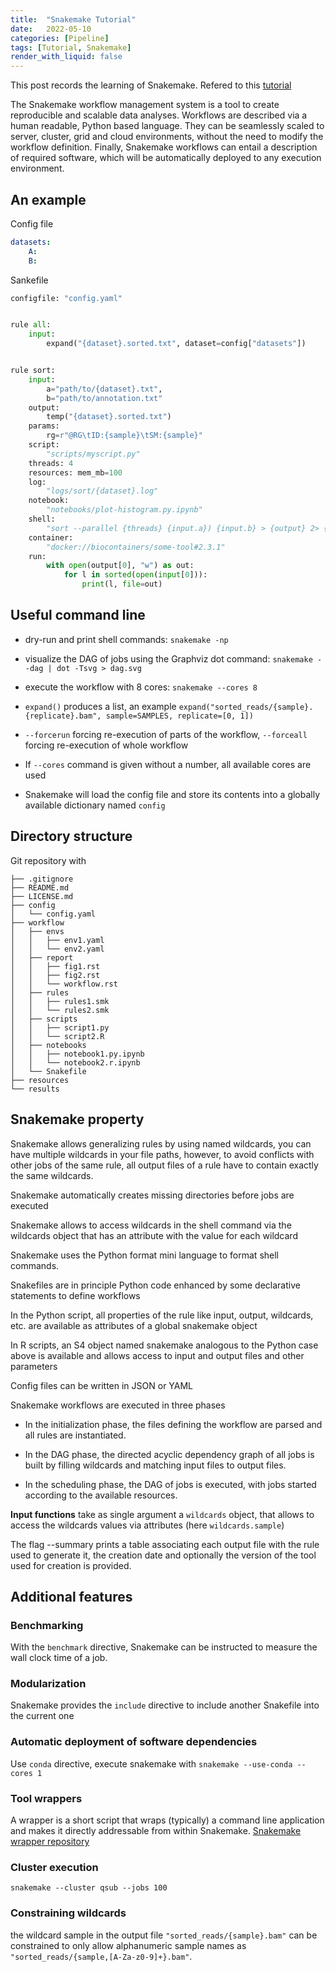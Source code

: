 ```yaml
---
title:  "Snakemake Tutorial"
date:   2022-05-10
categories: [Pipeline]
tags: [Tutorial, Snakemake]
render_with_liquid: false
---
```


This post records the learning of Snakemake. Refered to this [tutorial](https://snakemake.readthedocs.io/en/stable/)

The Snakemake workflow management system is a tool to create reproducible and scalable data analyses. Workflows are described via a human readable, Python based language. They can be seamlessly scaled to server, cluster, grid and cloud environments, without the need to modify the workflow definition. Finally, Snakemake workflows can entail a description of required software, which will be automatically deployed to any execution environment.

## An example
Config file
```yaml
datasets:
	A:
	B:
```

Sankefile
```python
configfile: "config.yaml"


rule all:
    input:
        expand("{dataset}.sorted.txt", dataset=config["datasets"])


rule sort:
	input: 
		a="path/to/{dataset}.txt",
		b="path/to/annotation.txt"
	output:
		temp("{dataset}.sorted.txt")
	params:
		rg=r"@RG\tID:{sample}\tSM:{sample}"
	script:
		"scripts/myscript.py"
	threads: 4
	resources: mem_mb=100
	log:
        "logs/sort/{dataset}.log"
	notebook:
		"notebooks/plot-histogram.py.ipynb"
	shell:
		"sort --parallel {threads} {input.a}) {input.b} > {output} 2> {log}"
	container:
        "docker://biocontainers/some-tool#2.3.1"
	run:
		with open(output[0], "w") as out:
            for l in sorted(open(input[0])):
                print(l, file=out)

```

## Useful command line
- dry-run and print shell commands: `snakemake -np`

- visualize the DAG of jobs using the Graphviz dot command: `snakemake --dag | dot -Tsvg > dag.svg`

- execute the workflow with 8 cores: `snakemake --cores 8`

- `expand()` produces a list, an example `expand("sorted_reads/{sample}.{replicate}.bam", sample=SAMPLES, replicate=[0, 1])`

- `--forcerun` forcing re-execution of parts of the workflow, `--forceall` forcing re-execution of whole workflow

- If `--cores` command is given without a number, all available cores are used

- Snakemake will load the config file and store its contents into a globally available dictionary named `config`

## Directory structure
Git repository with

	├── .gitignore
	├── README.md
	├── LICENSE.md
	├── config
	│   └── config.yaml
	├── workflow
	│   ├── envs
	│   │   ├── env1.yaml
	│   │   └── env2.yaml
	│   ├── report
	│   │   ├── fig1.rst
	│   │   ├── fig2.rst
	│   │   └── workflow.rst
	│   ├── rules
	│   │   ├── rules1.smk
	│   │   └── rules2.smk
	│   ├── scripts
	│   │   ├── script1.py
	│   │   └── script2.R
	│   ├── notebooks
	│   │   ├── notebook1.py.ipynb
	│   │   └── notebook2.r.ipynb
	│   └── Snakefile
	├── resources
	└── results


## Snakemake property
Snakemake allows generalizing rules by using named wildcards, you can have multiple wildcards in your file paths, however, to avoid conflicts with other jobs of the same rule, all output files of a rule have to contain exactly the same wildcards.

Snakemake automatically creates missing directories before jobs are executed

Snakemake allows to access wildcards in the shell command via the wildcards object that has an attribute with the value for each wildcard

Snakemake uses the Python format mini language to format shell commands.

Snakefiles are in principle Python code enhanced by some declarative statements to define workflows

In the Python script, all properties of the rule like input, output, wildcards, etc. are available as attributes of a global snakemake object

In R scripts, an S4 object named snakemake analogous to the Python case above is available and allows access to input and output files and other parameters

Config files can be written in JSON or YAML

Snakemake workflows are executed in three phases
- In the initialization phase, the files defining the workflow are parsed and all rules are instantiated.

- In the DAG phase, the directed acyclic dependency graph of all jobs is built by filling wildcards and matching input files to output files.

- In the scheduling phase, the DAG of jobs is executed, with jobs started according to the available resources.

**Input functions** take as single argument a `wildcards` object, that allows to access the wildcards values via attributes (here `wildcards.sample`)

The flag --summary prints a table associating each output file with the rule used to generate it, the creation date and optionally the version of the tool used for creation is provided.

## Additional features
### Benchmarking
With the `benchmark` directive, Snakemake can be instructed to measure the wall clock time of a job.

### Modularization
Snakemake provides the `include` directive to include another Snakefile into the current one

### Automatic deployment of software dependencies
Use `conda` directive, execute snakemake with `snakemake --use-conda --cores 1`

### Tool wrappers
 A wrapper is a short script that wraps (typically) a command line application and makes it directly addressable from within Snakemake. [Snakemake wrapper repository](https://snakemake-wrappers.readthedocs.io/)

### Cluster execution
`snakemake --cluster qsub --jobs 100`

### Constraining wildcards
the wildcard sample in the output file `"sorted_reads/{sample}.bam"` can be constrained to only allow alphanumeric sample names as `"sorted_reads/{sample,[A-Za-z0-9]+}.bam"`.